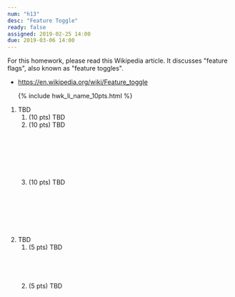 ```yaml
---
num: "h13"
desc: "Feature Toggle"
ready: false
assigned: 2019-02-25 14:00
due: 2019-03-06 14:00
---
```


<div style="display:none;">https://ucsb-cs48.github.io/w19/hwk/h08/</div>

For this homework, please read this Wikipedia article.  It discusses "feature flags", also known as "feature toggles".

* <https://en.wikipedia.org/wiki/Feature_toggle>



<ol>

{% include hwk_li_name_10pts.html %}

<li style="margin-bottom:8em;" markdown="1">  TBD


<ol>

<li style="margin-bottom:0em;" markdown="1"> (10 pts) TBD
</li>

<li style="margin-bottom:8em;" markdown="1"> (10 pts) TBD
</li>

<li style="margin-bottom:1em;" markdown="1"> (10 pts) TBD
</li>

</ol>

<div class="pagebreak">
</div>

</li>



<li markdown="1"> TBD


<ol>
<li style="margin-bottom:5em;" > (5 pts) TBD
</li>

<li style="margin-bottom:5em;" > (5 pts) TBD
</li>



</ol>
  
</li>




</ol>
